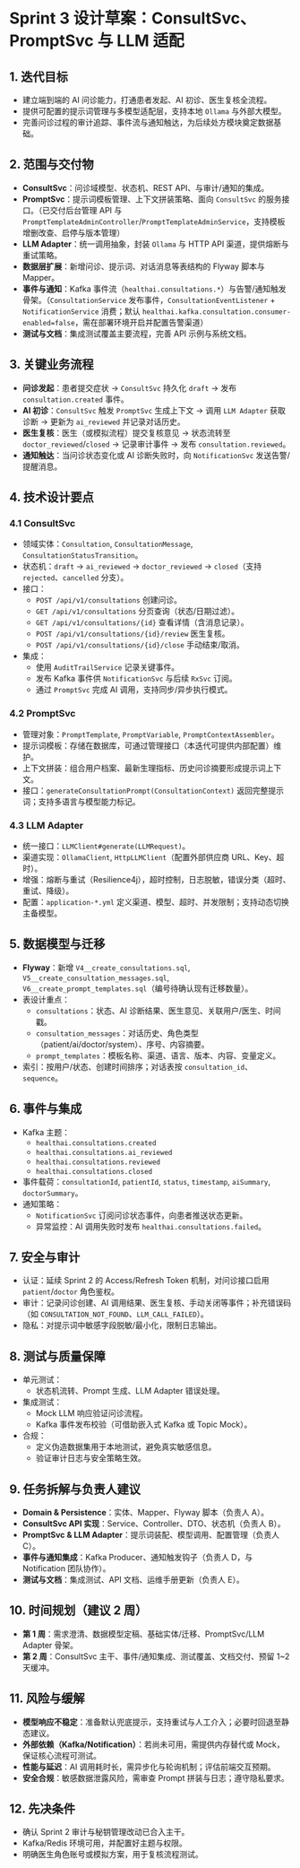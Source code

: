 # Sprint 3 设计草案：ConsultSvc、PromptSvc 与 LLM 适配

## 1. 迭代目标
- 建立端到端的 AI 问诊能力，打通患者发起、AI 初诊、医生复核全流程。
- 提供可配置的提示词管理与多模型适配层，支持本地 `Ollama` 与外部大模型。
- 完善问诊过程的审计追踪、事件流与通知触达，为后续处方模块奠定数据基础。

## 2. 范围与交付物
- **ConsultSvc**：问诊域模型、状态机、REST API、与审计/通知的集成。
- **PromptSvc**：提示词模板管理、上下文拼装策略、面向 `ConsultSvc` 的服务接口。（已交付后台管理 API 与 `PromptTemplateAdminController`/`PromptTemplateAdminService`，支持模板增删改查、启停与版本管理）
- **LLM Adapter**：统一调用抽象，封装 `Ollama` 与 HTTP API 渠道，提供熔断与重试策略。
- **数据层扩展**：新增问诊、提示词、对话消息等表结构的 Flyway 脚本与 Mapper。
- **事件与通知**：Kafka 事件流（`healthai.consultations.*`）与告警/通知触发骨架。（`ConsultationService` 发布事件，`ConsultationEventListener` + `NotificationService` 消费；默认 `healthai.kafka.consultation.consumer-enabled=false`，需在部署环境开启并配置告警渠道）
- **测试与文档**：集成测试覆盖主要流程，完善 API 示例与系统文档。

## 3. 关键业务流程
- **问诊发起**：患者提交症状 → `ConsultSvc` 持久化 `draft` → 发布 `consultation.created` 事件。
- **AI 初诊**：`ConsultSvc` 触发 `PromptSvc` 生成上下文 → 调用 `LLM Adapter` 获取诊断 → 更新为 `ai_reviewed` 并记录对话历史。
- **医生复核**：医生（或模拟流程）提交复核意见 → 状态流转至 `doctor_reviewed`/`closed` → 记录审计事件 → 发布 `consultation.reviewed`。
- **通知触达**：当问诊状态变化或 AI 诊断失败时，向 `NotificationSvc` 发送告警/提醒消息。

## 4. 技术设计要点
### 4.1 ConsultSvc
- 领域实体：`Consultation`, `ConsultationMessage`, `ConsultationStatusTransition`。
- 状态机：`draft` → `ai_reviewed` → `doctor_reviewed` → `closed`（支持 `rejected`、`cancelled` 分支）。
- 接口：
  - `POST /api/v1/consultations` 创建问诊。
  - `GET /api/v1/consultations` 分页查询（状态/日期过滤）。
  - `GET /api/v1/consultations/{id}` 查看详情（含消息记录）。
  - `POST /api/v1/consultations/{id}/review` 医生复核。
  - `POST /api/v1/consultations/{id}/close` 手动结束/取消。
- 集成：
  - 使用 `AuditTrailService` 记录关键事件。
  - 发布 Kafka 事件供 `NotificationSvc` 与后续 `RxSvc` 订阅。
  - 通过 `PromptSvc` 完成 AI 调用，支持同步/异步执行模式。

### 4.2 PromptSvc
- 管理对象：`PromptTemplate`, `PromptVariable`, `PromptContextAssembler`。
- 提示词模板：存储在数据库，可通过管理接口（本迭代可提供内部配置）维护。
- 上下文拼装：组合用户档案、最新生理指标、历史问诊摘要形成提示词上下文。
- 接口：`generateConsultationPrompt(ConsultationContext)` 返回完整提示词；支持多语言与模型能力标记。

### 4.3 LLM Adapter
- 统一接口：`LLMClient#generate(LLMRequest)`。
- 渠道实现：`OllamaClient`, `HttpLLMClient`（配置外部供应商 URL、Key、超时）。
- 增强：熔断与重试（Resilience4j），超时控制，日志脱敏，错误分类（超时、重试、降级）。
- 配置：`application-*.yml` 定义渠道、模型、超时、并发限制；支持动态切换主备模型。

## 5. 数据模型与迁移
- **Flyway**：新增 `V4__create_consultations.sql`, `V5__create_consultation_messages.sql`, `V6__create_prompt_templates.sql`（编号待确认现有迁移数量）。
- 表设计重点：
  - `consultations`：状态、AI 诊断结果、医生意见、关联用户/医生、时间戳。
  - `consultation_messages`：对话历史、角色类型（patient/ai/doctor/system）、序号、内容摘要。
  - `prompt_templates`：模板名称、渠道、语言、版本、内容、变量定义。
- 索引：按用户/状态、创建时间排序；对话表按 `consultation_id`、`sequence`。

## 6. 事件与集成
- Kafka 主题：
  - `healthai.consultations.created`
  - `healthai.consultations.ai_reviewed`
  - `healthai.consultations.reviewed`
  - `healthai.consultations.closed`
- 事件载荷：`consultationId`, `patientId`, `status`, `timestamp`, `aiSummary`, `doctorSummary`。
- 通知策略：
  - `NotificationSvc` 订阅问诊状态事件，向患者推送状态更新。
  - 异常监控：AI 调用失败时发布 `healthai.consultations.failed`。

## 7. 安全与审计
- 认证：延续 Sprint 2 的 Access/Refresh Token 机制，对问诊接口启用 `patient`/`doctor` 角色鉴权。
- 审计：记录问诊创建、AI 调用结果、医生复核、手动关闭等事件；补充错误码（如 `CONSULTATION_NOT_FOUND`、`LLM_CALL_FAILED`）。
- 隐私：对提示词中敏感字段脱敏/最小化，限制日志输出。

## 8. 测试与质量保障
- 单元测试：
  - 状态机流转、Prompt 生成、LLM Adapter 错误处理。
- 集成测试：
  - Mock LLM 响应验证问诊流程。
  - Kafka 事件发布校验（可借助嵌入式 Kafka 或 Topic Mock）。
- 合规：
  - 定义伪造数据集用于本地测试，避免真实敏感信息。
  - 验证审计日志与安全策略生效。

## 9. 任务拆解与负责人建议
- **Domain & Persistence**：实体、Mapper、Flyway 脚本（负责人 A）。
- **ConsultSvc API 实现**：Service、Controller、DTO、状态机（负责人 B）。
- **PromptSvc & LLM Adapter**：提示词装配、模型调用、配置管理（负责人 C）。
- **事件与通知集成**：Kafka Producer、通知触发钩子（负责人 D，与 Notification 团队协作）。
- **测试与文档**：集成测试、API 文档、运维手册更新（负责人 E）。

## 10. 时间规划（建议 2 周）
- **第 1 周**：需求澄清、数据模型定稿、基础实体/迁移、PromptSvc/LLM Adapter 骨架。
- **第 2 周**：ConsultSvc 主干、事件/通知集成、测试覆盖、文档交付、预留 1~2 天缓冲。

## 11. 风险与缓解
- **模型响应不稳定**：准备默认兜底提示，支持重试与人工介入；必要时回退至静态建议。
- **外部依赖（Kafka/Notification）**：若尚未可用，需提供内存替代或 Mock，保证核心流程可测试。
- **性能与延迟**：AI 调用耗时长，需异步化与轮询机制；评估前端交互预期。
- **安全合规**：敏感数据泄露风险，需审查 Prompt 拼装与日志；遵守隐私要求。

## 12. 先决条件
- 确认 Sprint 2 审计与秘钥管理改动已合入主干。
- Kafka/Redis 环境可用，并配置好主题与权限。
- 明确医生角色账号或模拟方案，用于复核流程测试。

